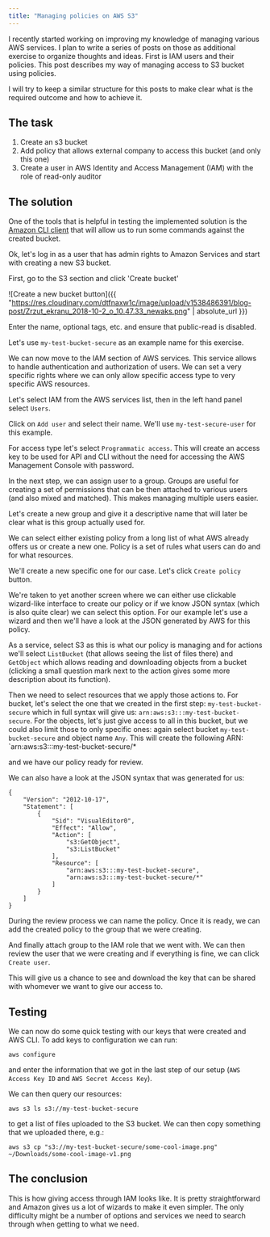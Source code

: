 ```yaml
---
title: "Managing policies on AWS S3"
---
```


I recently started working on improving my knowledge of managing various AWS services. I plan to write a series of posts on those as additional exercise to organize thoughts and ideas. First is IAM users and their policies. This post describes my way of managing access to S3 bucket using policies.

<!--more-->

I will try to keep a similar structure for this posts to make clear what is the required outcome and how to achieve it.

## The task

1. Create an s3 bucket
1. Add policy that allows external company to access this bucket (and only this one)
1. Create a user in AWS Identity and Access Management (IAM) with the role of read-only auditor

## The solution

One of the tools that is helpful in testing the implemented solution is the [Amazon CLI client](https://aws.amazon.com/cli/) that will allow us to run some commands against the created bucket.

Ok, let's log in as a user that has admin rights to Amazon Services and start with creating a new S3 bucket.

First, go to the S3 section and click 'Create bucket'

![Create a new bucket button]({{ "https://res.cloudinary.com/dtfnaxw1c/image/upload/v1538486391/blog-post/Zrzut_ekranu_2018-10-2_o_10.47.33_newaks.png" | absolute_url }})

Enter the name, optional tags, etc. and ensure that public-read is disabled.

Let's use `my-test-bucket-secure` as an example name for this exercise.

We can now move to the IAM section of AWS services. This service allows to handle authentication and authorization of users. We can set a very specific rights where we can only allow specific access type to very specific AWS resources.

Let's select IAM from the AWS services list, then in the left hand panel select `Users`.

Click on `Add user` and select their name. We'll use `my-test-secure-user` for this example.

For access type let's select `Programmatic access`. This will create an access key to be used for API and CLI without the need for accessing the AWS Management Console with password.

In the next step, we can assign user to a group. Groups are useful for creating a set of permissions that can be then attached to various users (and also mixed and matched). This makes managing multiple users easier.

Let's create a new group and give it a descriptive name that will later be clear what is this group actually used for.

We can select either existing policy from a long list of what AWS already offers us or create a new one. Policy is a set of rules what users can do and for what resources.

We'll create a new specific one for our case. Let's click `Create policy` button.

We're taken to yet another screen where we can either use clickable wizard-like interface to create our policy or if we know JSON syntax (which is also quite clear) we can select this option. For our example let's use a wizard and then we'll have a look at the JSON generated by AWS for this policy.

As a service, select S3 as this is what our policy is managing and for actions we'll select `ListBucket` (that allows seeing the list of files there) and `GetObject` which allows reading and downloading objects from a bucket (clicking a small question mark next to the action gives some more description about its function).

Then we need to select resources that we apply those actions to. For bucket, let's select the one that we created in the first step: `my-test-bucket-secure` which in full syntax will give us: `arn:aws:s3:::my-test-bucket-secure`. For the objects, let's just give access to all in this bucket, but we could also limit those to only specific ones:
again select bucket `my-test-bucket-secure` and object name `Any`. This will create the following ARN: `arn:aws:s3:::my-test-bucket-secure/*

and we have our policy ready for review.

We can also have a look at the JSON syntax that was generated for us:

```
{
    "Version": "2012-10-17",
    "Statement": [
        {
            "Sid": "VisualEditor0",
            "Effect": "Allow",
            "Action": [
                "s3:GetObject",
                "s3:ListBucket"
            ],
            "Resource": [
                "arn:aws:s3:::my-test-bucket-secure",
                "arn:aws:s3:::my-test-bucket-secure/*"
            ]
        }
    ]
}
```

During the review process we can name the policy. Once it is ready, we can add the created policy to the group that we were creating.

And finally attach group to the IAM role that we went with. We can then review the user that we were creating and if everything is fine, we can click `Create user`.

This will give us a chance to see and download the key that can be shared with whomever we want to give our access to.

## Testing

We can now do some quick testing with our keys that were created and AWS CLI. To add keys to configuration we can run:

```
aws configure
```

and enter the information that we got in the last step of our setup (`AWS Access Key ID` and `AWS Secret Access Key`).

We can then query our resources:

```
aws s3 ls s3://my-test-bucket-secure
```

to get a list of files uploaded to the S3 bucket. We can then copy something that we uploaded there, e.g.:

```
aws s3 cp "s3://my-test-bucket-secure/some-cool-image.png" ~/Downloads/some-cool-image-v1.png
```

## The conclusion

This is how giving access through IAM looks like. It is pretty straightforward and Amazon gives us a lot of wizards to make it even simpler. The only difficulty might be a number of options and services we need to search through when getting to what we need.
